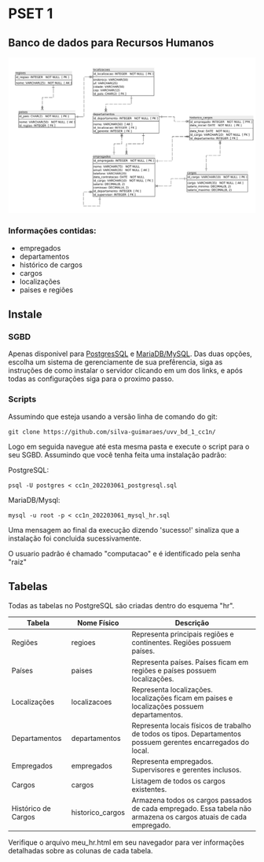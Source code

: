 # PSET 1
## Banco de dados para Recursos Humanos
<img src="meu_hr.png">

### Informações contidas:
- empregados
- departamentos
- histórico de cargos
- cargos
- localizações
- paises e regiões

## Instale
### SGBD
Apenas disponivel para [PostgresSQL](https://www.postgresql.org/download/) e [MariaDB/MySQL](https://mariadb.org/download/). Das duas opções, escolha um sistema de gerenciamente de sua prefêrencia, siga as instruções de como instalar o servidor clicando em um dos links, e após todas as configurações siga para o proximo passo.

### Scripts
Assumindo que esteja usando a versão linha de comando do git:
```
git clone https://github.com/silva-guimaraes/uvv_bd_1_cc1n/
```
Logo em seguida navegue até esta mesma pasta e execute o script para o seu SGBD. Assumindo que você tenha feita uma instalação padrão:

PostgreSQL:
```
psql -U postgres < cc1n_202203061_postgresql.sql
```
MariaDB/Mysql:
```
mysql -u root -p < cc1n_202203061_mysql_hr.sql
```
Uma mensagem ao final da execução dizendo 'sucesso!' sinaliza que a instalação foi concluida sucessivamente.

O usuario padrão é chamado "computacao" e é identificado pela senha "raiz"

## Tabelas
Todas as tabelas no PostgreSQL são criadas dentro do esquema "hr".

| Tabela              | Nome Físico      | Descrição                                                                                                         |
|---------------------|------------------|-------------------------------------------------------------------------------------------------------------------|
| Regiões             | regioes          | Representa principais regiões e continentes. Regiões possuem países.                                              |
| Países              | paises           | Representa países. Países ficam em regiões e países possuem localizações.                                         |
| Localizações        | localizacoes     | Representa localizações. localizações ficam em paises e localizações possuem departamentos.                       |
| Departamentos       | departamentos    | Representa locais físicos de trabalho de todos os tipos. Departamentos possuem gerentes encarregados do local.    |
| Empregados          | empregados       | Representa empregados. Supervisores e gerentes inclusos.                                                          |
| Cargos              | cargos           | Listagem de todos os cargos existentes.                                                                           |
| Histórico de Cargos | historico_cargos | Armazena todos os cargos passados de cada empregado. Essa tabela não armazena os cargos atuais de cada empregado. |

Verifique o arquivo meu_hr.html em seu navegador para ver informações detalhadas sobre as colunas de cada tabela.
